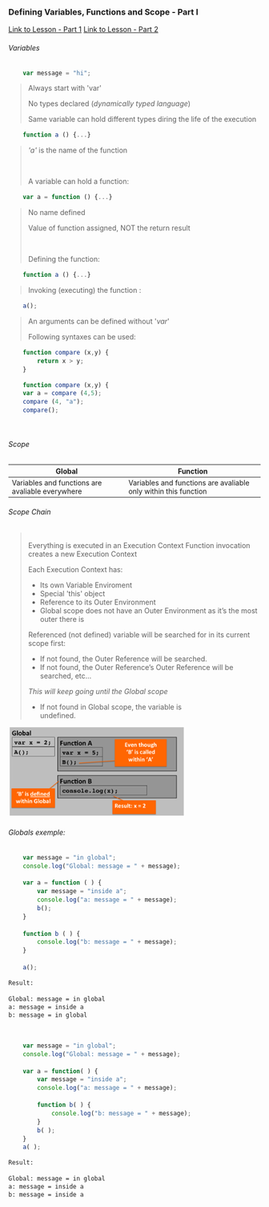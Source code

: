 ### Defining Variables, Functions and Scope - Part I
[Link to Lesson - Part 1](https://www.coursera.org/learn/html-css-javascript-for-web-developers/lecture/4tOjk/lecture-41-part-1-defining-variables-function-and-scope)
[Link to Lesson - Part 2](https://www.coursera.org/learn/html-css-javascript-for-web-developers/lecture/avyZO/lecture-41-part-2-defining-variables-function-and-scope)
###### Variables

```js
    var message = "hi";
```
> 
> Always start with 'var'
> 
> No types declared (*dynamically typed language*)
> 
> Same variable can hold different types diring the life of the execution
>

```js
    function a () {...}
```
> *'a'* is the name of the function
>
> <br>
> 
>  A variable can hold a function:
```js
    var a = function () {...}
```
> No name defined
> 
> Value of function assigned, NOT the return result
>
> <br>
>
> Defining the function:
```js
    function a () {...}
```
> Invoking (executing) the function :
```js
    a();
```
> An arguments can be defined without '*var*'
> 
> Following syntaxes can be used:
```js 
    function compare (x,y) {
        return x > y;
    }
```

```js
    function compare (x,y) {
    var a = compare (4,5);
    compare (4, "a");
    compare();
```
<br>


###### Scope

|Global|Function|
|------|--------|
|Variables and functions are avaliable everywhere| Variables and functions are avaliable only within this function|


###### Scope Chain
> <br>
> Everything is executed in an Execution Context
> Function invocation creates a new Execution Context
> 
> Each Execution Context has:
> - Its own Variable Enviroment
> - Special 'this' object
> - Reference to its Outer Environment
> - Global scope does not have an Outer Environment as
it’s the most outer there is
>
> Referenced (not defined) variable will be searched for in its current scope first: 
> - If not found, the Outer Reference will be searched. 
> - If not found, the Outer Reference’s  Outer Reference will be searched, etc...  
> 
> *This will keep going until the Global scope*
> 
> - If not found in Global scope, the variable is  
undefined.  

<img src="varFuncScopes.png" width="70%" height="auto" />

###### Globals exemple:

```js 
    var message = "in global";
    console.log("Global: message = " + message);

    var a = function ( ) {
        var message = "inside a";
        console.log("a: message = " + message);
        b();
    }

    function b ( ) {
        console.log("b: message = " + message);
    }

    a();
```
    Result: 
    
    Global: message = in global
    a: message = inside a
    b: message = in global

<br>

```js
    var message = "in global";
    console.log("Global: message = " + message);

    var a = function( ) {
        var message = "inside a";
        console.log("a: message = " + message);

        function b( ) {
            console.log("b: message = " + message);
        }
        b( );
    }
    a( );
```

    Result:

    Global: message = in global 
    a: message = inside a 
    b: message = inside a

<br>
<br>

